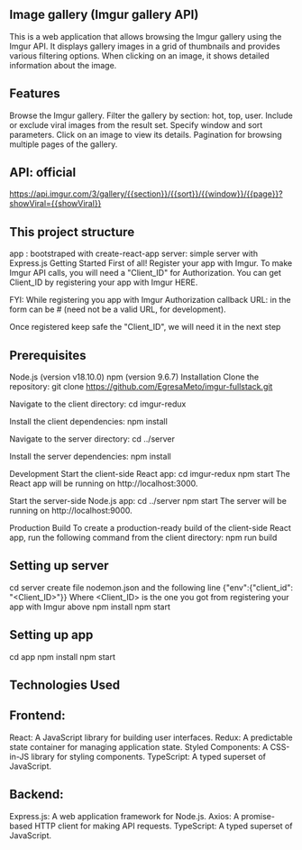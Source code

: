 ## Image gallery (Imgur gallery API)
This is a web application that allows browsing the Imgur gallery using the Imgur API. It displays gallery images in a grid of thumbnails and provides various filtering options. When clicking on an image, it shows detailed information about the image.

## Features
Browse the Imgur gallery.
Filter the gallery by section: hot, top, user.
Include or exclude viral images from the result set.
Specify window and sort parameters.
Click on an image to view its details.
Pagination for browsing multiple pages of the gallery.

## API: official
https://api.imgur.com/3/gallery/{{section}}/{{sort}}/{{window}}/{{page}}?showViral={{showViral}}

## This project structure
app : bootstraped with create-react-app
server: simple server with Express.js
Getting Started
First of all! Register your app with Imgur. To make Imgur API calls, you will need a "Client_ID" for Authorization. You can get Client_ID by registering your app with Imgur HERE.

FYI: While registering you app with Imgur Authorization callback URL: in the form can be # (need not be a valid URL, for development).

Once registered keep safe the "Client_ID", we will need it in the next step

## Prerequisites
Node.js (version v18.10.0)
npm (version 9.6.7)
Installation
Clone the repository: git clone https://github.com/EgresaMeto/imgur-fullstack.git

Navigate to the client directory: cd imgur-redux

Install the client dependencies: npm install

Navigate to the server directory: cd ../server

Install the server dependencies: npm install

Development
Start the client-side React app: cd imgur-redux npm start
The React app will be running on http://localhost:3000.

Start the server-side Node.js app: cd ../server npm start
The server will be running on http://localhost:9000.

Production Build
To create a production-ready build of the client-side React app, run the following command from the client directory: npm run build

## Setting up server
cd server
create file nodemon.json and the following line
{"env":{"client_id": "<Client_ID>"}}
Where <Client_ID> is the one you got from registering your app with Imgur above
npm install
npm start

## Setting up app
cd app
npm install
npm start


## Technologies Used
## Frontend:

React: A JavaScript library for building user interfaces.
Redux: A predictable state container for managing application state.
Styled Components: A CSS-in-JS library for styling components.
TypeScript: A typed superset of JavaScript.
## Backend:

Express.js: A web application framework for Node.js.
Axios: A promise-based HTTP client for making API requests.
TypeScript: A typed superset of JavaScript.

